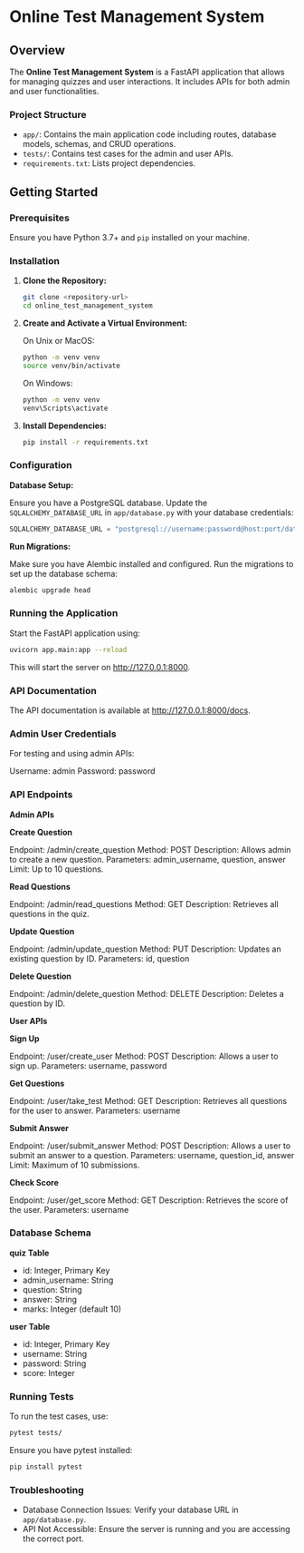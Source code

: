 # Online Test Management System

## Overview

The **Online Test Management System** is a FastAPI application that allows for managing quizzes and user interactions. It includes APIs for both admin and user functionalities.

### Project Structure

- `app/`: Contains the main application code including routes, database models, schemas, and CRUD operations.
- `tests/`: Contains test cases for the admin and user APIs.
- `requirements.txt`: Lists project dependencies.

## Getting Started

### Prerequisites

Ensure you have Python 3.7+ and `pip` installed on your machine.

### Installation

1. **Clone the Repository:**

    ```sh
    git clone <repository-url>
    cd online_test_management_system
    ```

2. **Create and Activate a Virtual Environment:**

    On Unix or MacOS:

    ```sh
    python -m venv venv
    source venv/bin/activate
    ```

    On Windows:

    ```sh
    python -m venv venv
    venv\Scripts\activate
    ```

3. **Install Dependencies:**

    ```sh
    pip install -r requirements.txt
    ```

### Configuration

**Database Setup:**

Ensure you have a PostgreSQL database. Update the `SQLALCHEMY_DATABASE_URL` in `app/database.py` with your database credentials:

```python
SQLALCHEMY_DATABASE_URL = "postgresql://username:password@host:port/database"
```

**Run Migrations:**

Make sure you have Alembic installed and configured. Run the migrations to set up the database schema:

```sh
alembic upgrade head
```

### Running the Application

Start the FastAPI application using:

```sh
uvicorn app.main:app --reload
```

This will start the server on http://127.0.0.1:8000.

### API Documentation

The API documentation is available at http://127.0.0.1:8000/docs.

### Admin User Credentials

For testing and using admin APIs:

Username: admin
Password: password

### API Endpoints

**Admin APIs**

**Create Question**

Endpoint: /admin/create_question
Method: POST
Description: Allows admin to create a new question.
Parameters: admin_username, question, answer
Limit: Up to 10 questions.

**Read Questions**

Endpoint: /admin/read_questions
Method: GET
Description: Retrieves all questions in the quiz.

**Update Question**

Endpoint: /admin/update_question
Method: PUT
Description: Updates an existing question by ID.
Parameters: id, question

**Delete Question**

Endpoint: /admin/delete_question
Method: DELETE
Description: Deletes a question by ID.

**User APIs**

**Sign Up**

Endpoint: /user/create_user
Method: POST
Description: Allows a user to sign up.
Parameters: username, password

**Get Questions**

Endpoint: /user/take_test
Method: GET
Description: Retrieves all questions for the user to answer.
Parameters: username

**Submit Answer**

Endpoint: /user/submit_answer
Method: POST
Description: Allows a user to submit an answer to a question.
Parameters: username, question_id, answer
Limit: Maximum of 10 submissions.

**Check Score**

Endpoint: /user/get_score
Method: GET
Description: Retrieves the score of the user.
Parameters: username

### Database Schema

**quiz Table**

- id: Integer, Primary Key
- admin_username: String
- question: String
- answer: String
- marks: Integer (default 10)

**user Table**

- id: Integer, Primary Key
- username: String
- password: String
- score: Integer

### Running Tests

To run the test cases, use:

```sh
pytest tests/
```

Ensure you have pytest installed:

```sh
pip install pytest
```

### Troubleshooting

- Database Connection Issues: Verify your database URL in `app/database.py`.
- API Not Accessible: Ensure the server is running and you are accessing the correct port.
